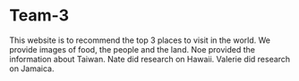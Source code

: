 # Team-3
This website is to recommend the top 3 places to visit in the world. We provide images of food, the people and the land.
Noe provided the information about Taiwan.
Nate did research on Hawaii.
Valerie did research on Jamaica.
